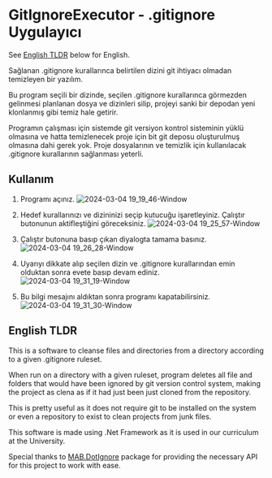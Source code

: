 # GitIgnoreExecutor - .gitignore Uygulayıcı
 See [English TLDR](https://github.com/SametHope/GitIgnoreExecutor/edit/main/README.md#english-tldr) below for English.  

 Sağlanan .gitignore kurallarınca belirtilen dizini git ihtiyacı olmadan temizleyen bir yazılım.  

 Bu program seçili bir dizinde, seçilen .gitignore kurallarınca görmezden gelinmesi planlanan dosya ve dizinleri silip, projeyi sanki bir depodan yeni klonlanmış gibi temiz hale getirir.

 Programın çalışması için sistemde git versiyon kontrol sisteminin yüklü olmasına ve hatta temizlenecek proje için bit git deposu oluşturulmuş olmasına dahi gerek yok. 
 Proje dosyalarının ve temizlik için kullanılacak .gitignore kurallarının sağlanması yeterli. 
 
 ## Kullanım

 1. Programı açınız.
![2024-03-04 19_19_46-Window](https://github.com/SametHope/GitIgnoreExecutor/assets/85421686/3019c94e-404c-4663-a6a7-0871aaede7ba)

 2. Hedef kurallarınızı ve dizininizi seçip kutucuğu işaretleyiniz. Çalıştır butonunun aktifleştiğini göreceksiniz.
![2024-03-04 19_25_57-Window](https://github.com/SametHope/GitIgnoreExecutor/assets/85421686/ffe4d6f8-d998-4f61-9933-710f0e26bd16)

 3. Çalıştır butonuna basıp çıkan diyalogta tamama basınız.
![2024-03-04 19_26_28-Window](https://github.com/SametHope/GitIgnoreExecutor/assets/85421686/a1ccc1d1-d803-418e-9e4a-86e52c6cf2b6)

 4. Uyarıyı dikkate alıp seçilen dizin ve .gitignore kurallarından emin olduktan sonra evete basıp devam ediniz.
![2024-03-04 19_31_19-Window](https://github.com/SametHope/GitIgnoreExecutor/assets/85421686/b9e97994-fbfb-46b5-aea8-8f6228e9d95b)   

 5. Bu bilgi mesajını aldıktan sonra programı kapatabilirsiniz.
![2024-03-04 19_31_30-Window](https://github.com/SametHope/GitIgnoreExecutor/assets/85421686/c79f37e2-8846-4b19-accd-4f218dfc65a8)   

## English TLDR
This is a software to cleanse files and directories from a directory according to a given .gitignore ruleset.  

When run on a directory with a given ruleset, program deletes all file and folders that would have been ignored by git version control system, making the project as clena as if it had just been just cloned from the repository.  

This is pretty useful as it does not require git to be installed on the system or even a repository to exist to clean projects from junk files.

This software is made using .Net Framework as it is used in our curriculum at the University.

Special thanks to [MAB.DotIgnore](https://github.com/markashleybell/MAB.DotIgnore) package for providing the necessary API for this project to work with ease.
